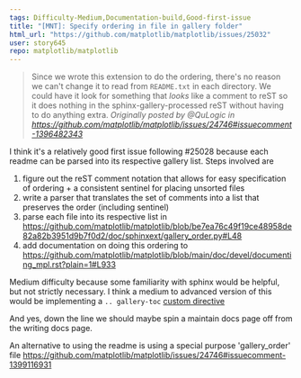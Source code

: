 ```yaml
---
tags: Difficulty-Medium,Documentation-build,Good-first-issue
title: "[MNT]: Specify ordering in file in gallery folder"
html_url: "https://github.com/matplotlib/matplotlib/issues/25032"
user: story645
repo: matplotlib/matplotlib
---
```


> Since we wrote this extension to do the ordering, there's no reason we can't change it to read from `README.txt` in each directory. We could have it look for something that _looks_ like a comment to reST so it does nothing in the sphinx-gallery-processed reST without having to do anything extra.
_Originally posted by @QuLogic in https://github.com/matplotlib/matplotlib/issues/24746#issuecomment-1396482343_

I think it's a relatively good first issue following #25028 because each readme can be parsed into its respective gallery list. Steps involved are 
1. figure out the reST comment notation that allows for easy specification of ordering + a consistent sentinel for placing unsorted files
2. write a parser that translates the set of comments into a list that preserves the order (including sentinel)
3. parse each file into its respective list in https://github.com/matplotlib/matplotlib/blob/be7ea76c49f19ce48958de82a82b3951d9b7f0d2/doc/sphinxext/gallery_order.py#L48
4. add documentation on doing this ordering to https://github.com/matplotlib/matplotlib/blob/main/doc/devel/documenting_mpl.rst?plain=1#L933

Medium difficulty because some familiarity with sphinx would be helpful, but not strictly necessary. I think a medium to advanced version of this would be implementing a `.. gallery-toc` [custom directive](https://www.sphinx-doc.org/en/master/development/tutorials/index.html#extension-tutorials-index)

 And yes, down the line we should maybe spin a maintain docs page off from the writing docs page. 

An alternative to using the readme is using a special purpose 'gallery_order' file https://github.com/matplotlib/matplotlib/issues/24746#issuecomment-1399116931
            